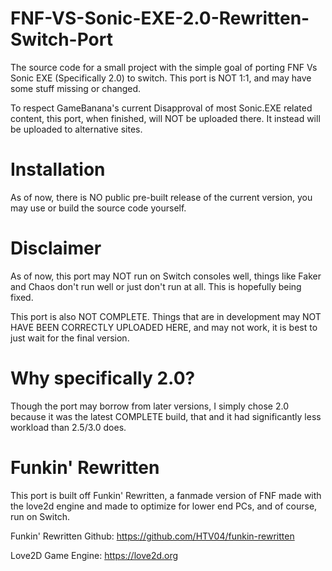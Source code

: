 # FNF-VS-Sonic-EXE-2.0-Rewritten-Switch-Port
The source code for a small project with the simple goal of porting FNF Vs Sonic EXE (Specifically 2.0) to switch. This port is NOT 1:1, and may have some stuff missing or changed.

To respect GameBanana's current Disapproval of most Sonic.EXE related content, this port, when finished, will NOT be uploaded there. It instead will be uploaded to alternative sites.

# Installation
As of now, there is NO public pre-built release of the current version, you may use or build the source code yourself.

# Disclaimer
As of now, this port may NOT run on Switch consoles well, things like Faker and Chaos don't run well or just don't run at all. This is hopefully being fixed.

This port is also NOT COMPLETE. Things that are in development may NOT HAVE BEEN CORRECTLY UPLOADED HERE, and may not work, it is best to just wait for the final version.

# Why specifically 2.0?
Though the port may borrow from later versions, I simply chose 2.0 because it was the latest COMPLETE build, that and it had significantly less workload than 2.5/3.0 does.

# Funkin' Rewritten
This port is built off Funkin' Rewritten, a fanmade version of FNF made with the love2d engine and made to optimize for lower end PCs, and of course, run on Switch.

Funkin' Rewritten Github: https://github.com/HTV04/funkin-rewritten

Love2D Game Engine: https://love2d.org
